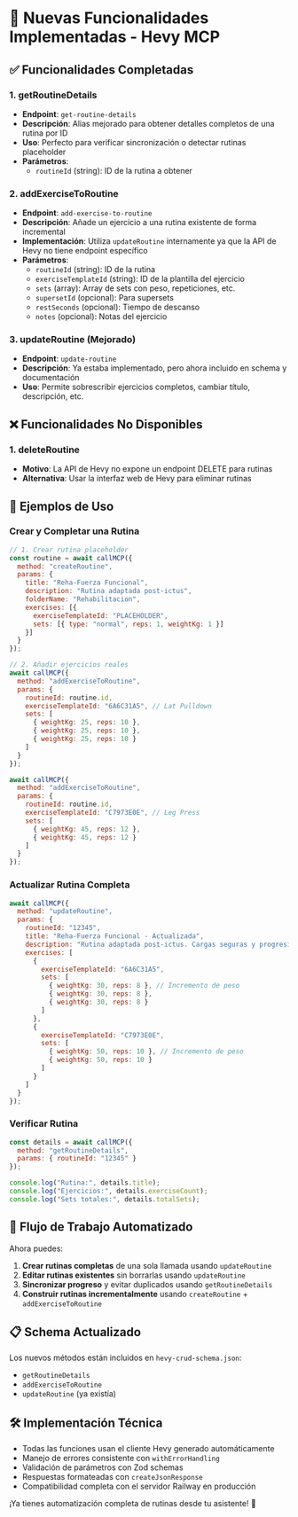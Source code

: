 # 🚀 Nuevas Funcionalidades Implementadas - Hevy MCP

## ✅ Funcionalidades Completadas

### 1. **getRoutineDetails** 
- **Endpoint**: `get-routine-details`
- **Descripción**: Alias mejorado para obtener detalles completos de una rutina por ID
- **Uso**: Perfecto para verificar sincronización o detectar rutinas placeholder
- **Parámetros**: 
  - `routineId` (string): ID de la rutina a obtener

### 2. **addExerciseToRoutine**
- **Endpoint**: `add-exercise-to-routine` 
- **Descripción**: Añade un ejercicio a una rutina existente de forma incremental
- **Implementación**: Utiliza `updateRoutine` internamente ya que la API de Hevy no tiene endpoint específico
- **Parámetros**:
  - `routineId` (string): ID de la rutina
  - `exerciseTemplateId` (string): ID de la plantilla del ejercicio
  - `sets` (array): Array de sets con peso, repeticiones, etc.
  - `supersetId` (opcional): Para supersets
  - `restSeconds` (opcional): Tiempo de descanso
  - `notes` (opcional): Notas del ejercicio

### 3. **updateRoutine** (Mejorado)
- **Endpoint**: `update-routine`
- **Descripción**: Ya estaba implementado, pero ahora incluido en schema y documentación
- **Uso**: Permite sobrescribir ejercicios completos, cambiar título, descripción, etc.

## ❌ Funcionalidades No Disponibles

### 1. **deleteRoutine**
- **Motivo**: La API de Hevy no expone un endpoint DELETE para rutinas
- **Alternativa**: Usar la interfaz web de Hevy para eliminar rutinas

## 🎯 Ejemplos de Uso

### Crear y Completar una Rutina

```javascript
// 1. Crear rutina placeholder
const routine = await callMCP({
  method: "createRoutine", 
  params: {
    title: "Reha-Fuerza Funcional",
    description: "Rutina adaptada post-ictus",
    folderName: "Rehabilitacion",
    exercises: [{
      exerciseTemplateId: "PLACEHOLDER",
      sets: [{ type: "normal", reps: 1, weightKg: 1 }]
    }]
  }
});

// 2. Añadir ejercicios reales
await callMCP({
  method: "addExerciseToRoutine",
  params: {
    routineId: routine.id,
    exerciseTemplateId: "6A6C31A5", // Lat Pulldown
    sets: [
      { weightKg: 25, reps: 10 },
      { weightKg: 25, reps: 10 },
      { weightKg: 25, reps: 10 }
    ]
  }
});

await callMCP({
  method: "addExerciseToRoutine", 
  params: {
    routineId: routine.id,
    exerciseTemplateId: "C7973E0E", // Leg Press
    sets: [
      { weightKg: 45, reps: 12 },
      { weightKg: 45, reps: 12 }
    ]
  }
});
```

### Actualizar Rutina Completa

```javascript
await callMCP({
  method: "updateRoutine",
  params: {
    routineId: "12345",
    title: "Reha-Fuerza Funcional - Actualizada", 
    description: "Rutina adaptada post-ictus. Cargas seguras y progresivas.",
    exercises: [
      {
        exerciseTemplateId: "6A6C31A5",
        sets: [
          { weightKg: 30, reps: 8 }, // Incremento de peso
          { weightKg: 30, reps: 8 },
          { weightKg: 30, reps: 8 }
        ]
      },
      {
        exerciseTemplateId: "C7973E0E",
        sets: [
          { weightKg: 50, reps: 10 }, // Incremento de peso
          { weightKg: 50, reps: 10 }
        ]
      }
    ]
  }
});
```

### Verificar Rutina

```javascript
const details = await callMCP({
  method: "getRoutineDetails",
  params: { routineId: "12345" }
});

console.log("Rutina:", details.title);
console.log("Ejercicios:", details.exerciseCount);
console.log("Sets totales:", details.totalSets);
```

## 🔄 Flujo de Trabajo Automatizado

Ahora puedes:

1. **Crear rutinas completas** de una sola llamada usando `updateRoutine`
2. **Editar rutinas existentes** sin borrarlas usando `updateRoutine`  
3. **Sincronizar progreso** y evitar duplicados usando `getRoutineDetails`
4. **Construir rutinas incrementalmente** usando `createRoutine` + `addExerciseToRoutine`

## 📋 Schema Actualizado

Los nuevos métodos están incluidos en `hevy-crud-schema.json`:

- `getRoutineDetails`
- `addExerciseToRoutine`
- `updateRoutine` (ya existía)

## 🛠️ Implementación Técnica

- Todas las funciones usan el cliente Hevy generado automáticamente
- Manejo de errores consistente con `withErrorHandling`
- Validación de parámetros con Zod schemas
- Respuestas formateadas con `createJsonResponse`
- Compatibilidad completa con el servidor Railway en producción

¡Ya tienes automatización completa de rutinas desde tu asistente! 🎉
